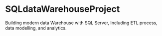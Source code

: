 # SQLdataWarehouseProject
Building modern data Warehouse with SQL Server, Including ETL process, data modelling, and analytics. 

